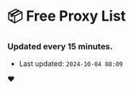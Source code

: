 # :package: Free Proxy List
### Updated every 15 minutes.

- Last updated: `2024-10-04 08:09`

:heart:
